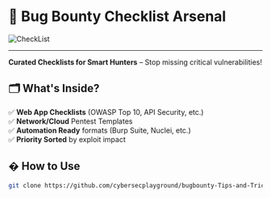 # 🐛 Bug Bounty Checklist Arsenal  
![CheckList](https://github.com/user-attachments/assets/c5b6ca68-0681-437d-b3a1-039209466902)

---
**Curated Checklists for Smart Hunters** – Stop missing critical vulnerabilities!  

## 🗂️ What's Inside?  
✅ **Web App Checklists** (OWASP Top 10, API Security, etc.)  
✅ **Network/Cloud** Pentest Templates  
✅ **Automation Ready** formats (Burp Suite, Nuclei, etc.)  
✅ **Priority Sorted** by exploit impact  

## � How to Use  
```bash
git clone https://github.com/cybersecplayground/bugbounty-Tips-and-Tricks.git
